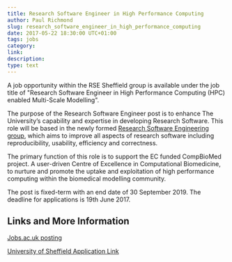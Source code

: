 ```yaml
---
title: Research Software Engineer in High Performance Computing
author: Paul Richmond
slug: research_software_engineer_in_high_performance_computing
date: 2017-05-22 18:30:00 UTC+01:00
tags: jobs
category:
link:
description:
type: text
---
```



A job opportunity within the RSE Sheffield group is available under the job title of "Research Software Engineer in High Performance Computing (HPC) enabled Multi-Scale Modelling".

The purpose of the Research Software Engineer post is to enhance The University’s capability and expertise in developing Research Software. This role will be based in the newly formed [Research Software Engineering group](/), which aims to improve all aspects of research software including reproducibility, usability, efficiency and correctness.

The primary function of this role is to support the EC funded CompBioMed project. A user-driven Centre of Excellence in Computational Biomedicine, to nurture and promote the uptake and exploitation of high performance computing within the biomedical modelling community. 

The post is fixed-term with an end date of 30 September 2019. The deadline for applications is 19th June 2017.

## Links and More Information

[Jobs.ac.uk posting](https://www.jobs.ac.uk/job/BBN749/research-software-engineer-in-high-performance-computing-hpc-enabled-multi-scale-modelling)

[University of Sheffield Application Link](https://jobs.shef.ac.uk/sap/bc/webdynpro/sap/hrrcf_a_posting_apply?PARAM=cG9zdF9pbnN0X2d1aWQ9MzMwNjJBRkQ4MDQ5MUVFNzhGOEY4MkE0ODgzRjg4MEYmY2FuZF90eXBlPUVYVA%3d%3d&sap-client=400&sap-language=EN&sap-accessibility=X&sap-ep-themeroot=%2fSAP%2fPUBLIC%2fBC%2fUR%2fuos#)
